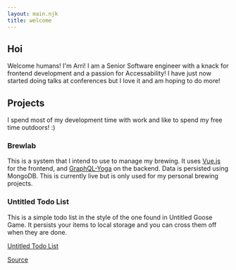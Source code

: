 ```yaml
---
layout: main.njk
title: welcome
---
```


## Hoi

Welcome humans! I'm Arri! I am a Senior Software engineer with a knack for frontend development and a passion for Accessability! 
I have just now started doing talks at conferences but I love it and am hoping to do more! 

## Projects

I spend most of my development time with work and like to spend my free time outdoors! 
<span class="ascii-art" role="img" aria-hidden="true" aria-label="ascii smiley face">:)</span>

### Brewlab

This is a system that I intend to use to manage my brewing. It uses <a href="https://vuejs.org/" rel="noopener noreferrer" target="_blank">Vue.js</a>
for the frontend, and <a href="https://github.com/prisma/graphql-yoga" rel="noopener noreferrer" target="_blank">GraphQL-Yoga</a> on the backend. 
Data is persisted using MongoDB. This is currently live but is only used for my personal brewing projects.

### Untitled Todo List
This is a simple todo list in the style of the one found in Untitled Goose Game. It persists your items to local storage and you can cross them off when they are done.

<a href="https://untitledtodo.xyz/" rel="noopener noreferrer" target="_blank">Untitled Todo List</a>

<a href="https://github.com/bblais23/untitled-todo-list" rel="noopener noreferrer" target="_blank">Source</a>
